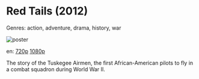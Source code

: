 # Red Tails (2012)

Genres: action, adventure, drama, history, war

![poster](http://image.tmdb.org/t/p/w500/Atq5js5fbsu5EXubZRizWaSXoBJ.jpg)

en:
  [720p](magnet:?xt=urn:btih:53C84BEB952874FCA653AB4DB16F9F7741EE0663&tr=udp://glotorrents.pw:6969/announce&tr=udp://tracker.opentrackr.org:1337/announce&tr=udp://torrent.gresille.org:80/announce&tr=udp://tracker.openbittorrent.com:80&tr=udp://tracker.coppersurfer.tk:6969&tr=udp://tracker.leechers-paradise.org:6969&tr=udp://p4p.arenabg.ch:1337&tr=udp://tracker.internetwarriors.net:1337)
  [1080p](magnet:?xt=urn:btih:56D51C243F5F1CD51967B8F0A444D42807C60371&tr=udp://glotorrents.pw:6969/announce&tr=udp://tracker.opentrackr.org:1337/announce&tr=udp://torrent.gresille.org:80/announce&tr=udp://tracker.openbittorrent.com:80&tr=udp://tracker.coppersurfer.tk:6969&tr=udp://tracker.leechers-paradise.org:6969&tr=udp://p4p.arenabg.ch:1337&tr=udp://tracker.internetwarriors.net:1337)
  


The story of the Tuskegee Airmen, the first African-American pilots to fly in a combat squadron during World War II.